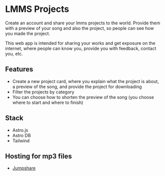 # LMMS Projects

Create an account and share your lmms projects to the world. Provide them with a preview of your song and also the project, so people can see how you made the project.

This web app is intended for sharing your works and get exposure on the internet, where people can know you, provide you with feedback, contact you, etc.

## Features

- Create a new project card, where you explain what the project is about, a preview of the song, and provide the project for downloading
- Filter the projects by category
- You can choose how to shorten the preview of the song (you choose where to start and where to finish)

## Stack

- Astro.js
- Astro DB
- Tailwind

## Hosting for mp3 files

- [Jumpshare](https://jumpshare.com/file-sharing/mp3)
